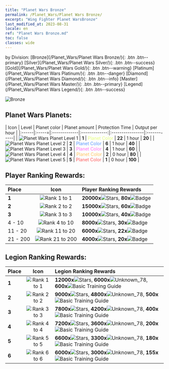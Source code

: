 ```yaml
---
title: "Planet Wars Bronze"
permalink: /Planet_Wars/Planet Wars Bronze/
excerpt: "Wing Fighter Planet WarsBronze"
last_modified_at: 2023-08-31
locale: en
ref: "Planet Wars Bronze.md"
toc: false
classes: wide
---
```


  by Division:   [Bronze](/Planet_Wars/Planet Wars Bronze/){: .btn .btn--primary}   [Silver](/Planet_Wars/Planet Wars Silver/){: .btn .btn--success}   [Gold](/Planet_Wars/Planet Wars Gold/){: .btn .btn--warning}   [Platinum](/Planet_Wars/Planet Wars Platinum/){: .btn .btn--danger}   [Diamond](/Planet_Wars/Planet Wars Diamond/){: .btn .btn--info}   [Master](/Planet_Wars/Planet Wars Master/){: .btn .btn--primary}   [Legend](/Planet_Wars/Planet Wars Legend/){: .btn .btn--success} 



  ![Bronze](/images/planet_wars/Bronze.png)



## Planet Wars Planets:

  |  Icon | Level | Planet color | Planet amount | Protection Time | Output per hour |
  |:------|:-----=|:-------------|:-------------:|:----------------|:------------|
 | ![Planet Wars Planet Level 1](/images/planet_wars/xqdz_xq_icon1_p.png) | **1** | <span style="color: #E4FF78">Planet Color</span> | **22** | 1 hour | **20** |
 | ![Planet Wars Planet Level 2](/images/planet_wars/xqdz_xq_icon2_p.png) | **2** | <span style="color: #5C99FF">Planet Color</span> | **6** | 1 hour | **40** |
 | ![Planet Wars Planet Level 3](/images/planet_wars/xqdz_xq_icon2_p.png) | **3** | <span style="color: #FF6DF4">Planet Color</span> | **4** | 1 hour | **60** |
 | ![Planet Wars Planet Level 4](/images/planet_wars/xqdz_xq_icon4_p.png) | **4** | <span style="color: #FFC35E">Planet Color</span> | **2** | 0 hour | **80** |
 | ![Planet Wars Planet Level 5](/images/planet_wars/xqdz_xq_icon5_p.png) | **5** | <span style="color: #FF5A5A">Planet Color</span> | **1** | 0 hour | **100** |
## Player Ranking Rewards:

  |  Place | Icon | Player Ranking Rewards |
  |:-------|:----:|:----------------|
  | **1** | ![Rank 1 to 1](/images/planet_wars/rank_1_p.png) | **20000x**![Stars](/images/item/Stars_p.png), **80x**![Badge](/images/item/Badge_p.png) |
  | **2** | ![Rank 2 to 2](/images/planet_wars/rank_2_p.png) | **15000x**![Stars](/images/item/Stars_p.png), **60x**![Badge](/images/item/Badge_p.png) |
  | **3** | ![Rank 3 to 3](/images/planet_wars/rank_3_p.png) | **10000x**![Stars](/images/item/Stars_p.png), **40x**![Badge](/images/item/Badge_p.png) |
  | 4 - 10 | ![Rank 4 to 10](/images/planet_wars/rank_4_p.png) | **8000x**![Stars](/images/item/Stars_p.png), **30x**![Badge](/images/item/Badge_p.png) |
  | 11 - 20 | ![Rank 11 to 20](/images/planet_wars/rank_5_p.png) | **6000x**![Stars](/images/item/Stars_p.png), **22x**![Badge](/images/item/Badge_p.png) |
  | 21 - 200 | ![Rank 21 to 200](/images/planet_wars/rank_6_p.png) | **4000x**![Stars](/images/item/Stars_p.png), **20x**![Badge](/images/item/Badge_p.png) |


## Legion Ranking Rewards:

  |  Place | Icon | Legion Ranking Rewards |
  |:-------|:----:|:----------------|
  | **1** | ![Rank 1 to 1](/images/planet_wars/rank_1_p.png) | **12000x**![Stars](/images/item/Stars_p.png), **6000x**![Unknown_78](/images/item/xqdz_icon6_p.png), **600x**![Basic Training Guide](/images/item/Basic_Training_Guide_p.png) |
  | **2** | ![Rank 2 to 2](/images/planet_wars/rank_2_p.png) | **9000x**![Stars](/images/item/Stars_p.png), **4800x**![Unknown_78](/images/item/xqdz_icon6_p.png), **500x**![Basic Training Guide](/images/item/Basic_Training_Guide_p.png) |
  | **3** | ![Rank 3 to 3](/images/planet_wars/rank_3_p.png) | **7800x**![Stars](/images/item/Stars_p.png), **4200x**![Unknown_78](/images/item/xqdz_icon6_p.png), **400x**![Basic Training Guide](/images/item/Basic_Training_Guide_p.png) |
  | **4** | ![Rank 4 to 4](/images/planet_wars/rank_4_p.png) | **7200x**![Stars](/images/item/Stars_p.png), **3600x**![Unknown_78](/images/item/xqdz_icon6_p.png), **200x**![Basic Training Guide](/images/item/Basic_Training_Guide_p.png) |
  | **5** | ![Rank 5 to 5](/images/planet_wars/rank_5_p.png) | **6600x**![Stars](/images/item/Stars_p.png), **3300x**![Unknown_78](/images/item/xqdz_icon6_p.png), **180x**![Basic Training Guide](/images/item/Basic_Training_Guide_p.png) |
  | **6** | ![Rank 6 to 6](/images/planet_wars/rank_6_p.png) | **6000x**![Stars](/images/item/Stars_p.png), **3000x**![Unknown_78](/images/item/xqdz_icon6_p.png), **155x**![Basic Training Guide](/images/item/Basic_Training_Guide_p.png) |
